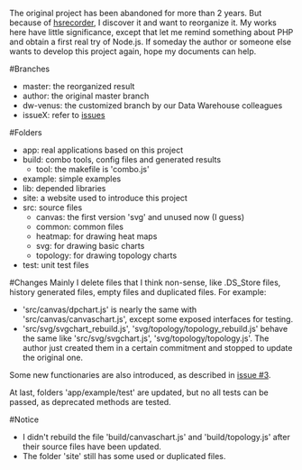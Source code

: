 The original project has been abandoned for more than 2 years. But because of [hsrecorder](https://github.com/chinesedfan/hsrecorder), I discover it and want to reorganize it. My works here have little significance, except that let me remind something about PHP and obtain a first real try of Node.js. If someday the author or someone else wants to develop this project again, hope my documents can help.

#Branches
* master: the reorganized result
* author: the original master branch
* dw-venus: the customized branch by our Data Warehouse colleagues
* issueX: refer to [issues](https://github.com/chinesedfan/venus/issues)

#Folders
* app: real applications based on this project
* build: combo tools, config files and generated results
	* tool: the makefile is 'combo.js'
* example: simple examples
* lib: depended libraries
* site: a website used to introduce this project
* src: source files
	* canvas: the first version 'svg' and unused now (I guess)
	* common: common files
	* heatmap: for drawing heat maps
	* svg: for drawing basic charts
	* topology: for drawing topology charts
* test: unit test files

#Changes
Mainly I delete files that I think non-sense, like .DS_Store files, history generated files, empty files and duplicated files. For example:

* 'src/canvas/dpchart.js' is nearly the same with 'src/canvas/canvaschart.js', except some exposed interfaces for testing. 
* 'src/svg/svgchart_rebuild.js', 'svg/topology/topology_rebuild.js' behave the same like 'src/svg/svgchart.js', 'svg/topology/topology.js'. The author just created them in a certain commitment and stopped to update the original one.

Some new functionaries are also introduced, as described in [issue #3](https://github.com/chinesedfan/venus/issues/3). 

At last, folders 'app/example/test' are updated, but no all tests can be passed, as deprecated methods are tested.

#Notice
* I didn't rebuild the file 'build/canvaschart.js' and 'build/topology.js' after their source files have been updated.
* The folder 'site' still has some used or duplicated files.